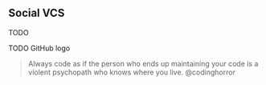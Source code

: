 Social VCS
----------

TODO

TODO GitHub logo

> Always code as if the person who ends up maintaining
> your code is a violent psychopath who knows where you live.
> @codinghorror


<!--

Version control systems especially shine when used in a collaborative manner.
When used effectively, you reduce the mental burden of collaborators that have
to interact with your changes. Ideally your commit messages and commit contents
should allow end users to immediately understand why you changed things, instead
of having to mentally retrace your path.

-->
